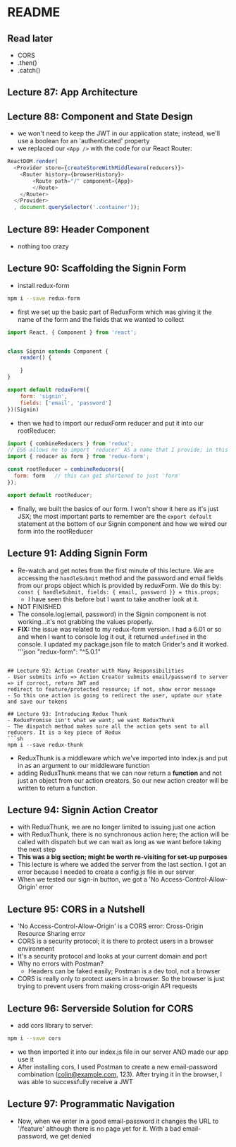# README

## Read later
- CORS
- .then()
- .catch()

## Lecture 87: App Architecture

## Lecture 88: Component and State Design
- we won't need to keep the JWT in our application state; instead, we'll use a boolean
for an 'authenticated' property
- we replaced our `<App />` with the code for our React Router:
```js
ReactDOM.render(
  <Provider store={createStoreWithMiddleware(reducers)}>
  	<Router history={browserHistory}>
    	<Route path="/" component={App}>
    	</Route>
    </Router>
  </Provider>
  , document.querySelector('.container'));
```

## Lecture 89: Header Component
- nothing too crazy

## Lecture 90: Scaffolding the Signin Form
- install redux-form
```sh
npm i --save redux-form
```
- first we set up the basic part of ReduxForm which was giving it the name of the form and the
fields that we wanted to collect
```js
import React, { Component } from 'react';


class Signin extends Component {
	render() {

	}
}

export default reduxForm({
	form: 'signin',
	fields: ['email', 'password']
})(Signin)
```
- then we had to import our reduxForm reducer and put it into our rootReducer:
```js
import { combineReducers } from 'redux';
// ES6 allows me to import 'reducer' AS a name that I provide; in this case, 'form'
import { reducer as form } from 'redux-form';

const rootReducer = combineReducers({
  form: form   // this can get shortened to just 'form'
});

export default rootReducer;
```
- finally, we built the basics of our form.  I won't show it here as it's just JSX; the most
important parts to remember are the `export default` statement at the bottom of our Signin
component and how we wired our form into the rootReducer

## Lecture 91: Adding Signin Form
- Re-watch and get notes from the first minute of this lecture.  We are accessing the `handleSubmit`
method and the password and email fields from our props object which is provided by reduxForm. We
do this by: `const { handleSubmit, fields: { email, password }} = this.props;`
  - I have seen this before but I want to take another look at it.
- NOT FINISHED
- The console.log(email, password) in the Signin component is not working...it's not grabbing the
values properly.
- **FIX:** the issue was related to my redux-form version.  I had a 6.01 or so and when I want to console
log it out, it returned `undefined` in the console.  I updated my package.json file to match Grider's
and it worked.
'''json
"redux-form": "^5.0.1"
```

## Lecture 92: Action Creator with Many Responsibilities
- User submits info => Action Creator submits email/password to server => if correct, return JWT and
redirect to feature/protected resource; if not, show error message
- So this one action is going to redirect the user, update our state and save our tokens

## Lecture 93: Introducing Redux Thunk
- ReduxPromise isn't what we want; we want ReduxThunk
- The dispatch method makes sure all the action gets sent to all reducers. It is a key piece of Redux
```sh
npm i --save redux-thunk
```
- ReduxThunk is a middleware which we've imported into index.js and put in as an argument to our middleware
function
- adding ReduxThunk means that we can now return a **function** and not just an object from our action
creators.  So our new action creator will be written to return a function.

## Lecture 94: Signin Action Creator
- with ReduxThunk, we are no longer limited to issuing just one action
- with ReduxThunk, there is no synchronous action here; the action will be called with dispatch but we
can wait as long as we want before taking the next step
- **This was a big section; might be worth re-visiting for set-up purposes**
- This lecture is where we added the server from the last section.  I got an error because I needed to 
create a config.js file in our server
- When we tested our sign-in button, we got a 'No Access-Control-Allow-Origin' error

## Lecture 95: CORS in a Nutshell
- 'No Access-Control-Allow-Origin' is a CORS error: Cross-Origin Resource Sharing error
- CORS is a security protocol; it is there to protect users in a browser environment
- It's a security protocol and looks at your current domain and port
- Why no errors with Postman?
  - Headers can be faked easily; Postman is a dev tool, not a browser
- CORS is really only to protect users in a browser.  So the browser is just trying to prevent users
from making cross-origin API requests


## Lecture 96: Serverside Solution for CORS
- add cors library to server:
```sh
npm i --save cors
```
- we then imported it into our index.js file in our server AND made our app use it
- After installing cors, I used Postman to create a new email-password combination (colin@example.com, 
123).  After trying it in the browser, I was able to successfully receive a JWT

## Lecture 97: Programmatic Navigation
- Now, when we enter in a good email-password it changes the URL to '/feature' although there is no
page yet for it.  With a bad email-password, we get denied









